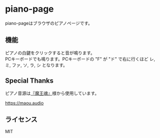 # piano-page

piano-pageはブラウザのピアノページです。

## 機能

ピアノの白鍵をクリックすると音が鳴ります。<br>
PCキーボードでも鳴ります。PCキーボードの "F" が "ド" で右に行くほど レ,ミ, ファ, ソ, ラ, シ となります。

## Special Thanks

ピアノ音源は[『魔王魂』](https://maou.audio)様から使用しています。

https://maou.audio

## ライセンス

MIT
